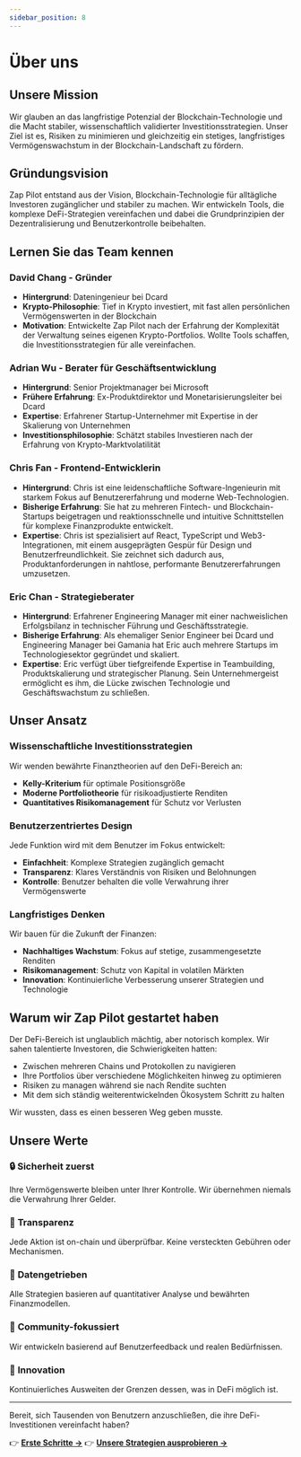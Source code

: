 ```yaml
---
sidebar_position: 8
---
```


# Über uns

## Unsere Mission

Wir glauben an das langfristige Potenzial der Blockchain-Technologie und die Macht stabiler,
wissenschaftlich validierter Investitionsstrategien. Unser Ziel ist es, Risiken zu minimieren und
gleichzeitig ein stetiges, langfristiges Vermögenswachstum in der Blockchain-Landschaft zu fördern.

## Gründungsvision

Zap Pilot entstand aus der Vision, Blockchain-Technologie für alltägliche Investoren zugänglicher
und stabiler zu machen. Wir entwickeln Tools, die komplexe DeFi-Strategien vereinfachen und dabei
die Grundprinzipien der Dezentralisierung und Benutzerkontrolle beibehalten.

## Lernen Sie das Team kennen

### David Chang - Gründer

- **Hintergrund**: Dateningenieur bei Dcard
- **Krypto-Philosophie**: Tief in Krypto investiert, mit fast allen persönlichen Vermögenswerten in
  der Blockchain
- **Motivation**: Entwickelte Zap Pilot nach der Erfahrung der Komplexität der Verwaltung seines
  eigenen Krypto-Portfolios. Wollte Tools schaffen, die Investitionsstrategien für alle
  vereinfachen.

### Adrian Wu - Berater für Geschäftsentwicklung

- **Hintergrund**: Senior Projektmanager bei Microsoft
- **Frühere Erfahrung**: Ex-Produktdirektor und Monetarisierungsleiter bei Dcard
- **Expertise**: Erfahrener Startup-Unternehmer mit Expertise in der Skalierung von Unternehmen
- **Investitionsphilosophie**: Schätzt stabiles Investieren nach der Erfahrung von
  Krypto-Marktvolatilität

### Chris Fan - Frontend-Entwicklerin

- **Hintergrund**: Chris ist eine leidenschaftliche Software-Ingenieurin mit starkem Fokus auf
  Benutzererfahrung und moderne Web-Technologien.
- **Bisherige Erfahrung**: Sie hat zu mehreren Fintech- und Blockchain-Startups beigetragen und
  reaktionsschnelle und intuitive Schnittstellen für komplexe Finanzprodukte entwickelt.
- **Expertise**: Chris ist spezialisiert auf React, TypeScript und Web3-Integrationen, mit einem
  ausgeprägten Gespür für Design und Benutzerfreundlichkeit. Sie zeichnet sich dadurch aus,
  Produktanforderungen in nahtlose, performante Benutzererfahrungen umzusetzen.

### Eric Chan - Strategieberater

- **Hintergrund**: Erfahrener Engineering Manager mit einer nachweislichen Erfolgsbilanz in
  technischer Führung und Geschäftsstrategie.
- **Bisherige Erfahrung**: Als ehemaliger Senior Engineer bei Dcard und Engineering Manager bei
  Gamania hat Eric auch mehrere Startups im Technologiesektor gegründet und skaliert.
- **Expertise**: Eric verfügt über tiefgreifende Expertise in Teambuilding, Produktskalierung und
  strategischer Planung. Sein Unternehmergeist ermöglicht es ihm, die Lücke zwischen Technologie und
  Geschäftswachstum zu schließen.

## Unser Ansatz

### Wissenschaftliche Investitionsstrategien

Wir wenden bewährte Finanztheorien auf den DeFi-Bereich an:

- **Kelly-Kriterium** für optimale Positionsgröße
- **Moderne Portfoliotheorie** für risikoadjustierte Renditen
- **Quantitatives Risikomanagement** für Schutz vor Verlusten

### Benutzerzentriertes Design

Jede Funktion wird mit dem Benutzer im Fokus entwickelt:

- **Einfachheit**: Komplexe Strategien zugänglich gemacht
- **Transparenz**: Klares Verständnis von Risiken und Belohnungen
- **Kontrolle**: Benutzer behalten die volle Verwahrung ihrer Vermögenswerte

### Langfristiges Denken

Wir bauen für die Zukunft der Finanzen:

- **Nachhaltiges Wachstum**: Fokus auf stetige, zusammengesetzte Renditen
- **Risikomanagement**: Schutz von Kapital in volatilen Märkten
- **Innovation**: Kontinuierliche Verbesserung unserer Strategien und Technologie

## Warum wir Zap Pilot gestartet haben

Der DeFi-Bereich ist unglaublich mächtig, aber notorisch komplex. Wir sahen talentierte Investoren,
die Schwierigkeiten hatten:

- Zwischen mehreren Chains und Protokollen zu navigieren
- Ihre Portfolios über verschiedene Möglichkeiten hinweg zu optimieren
- Risiken zu managen während sie nach Rendite suchten
- Mit dem sich ständig weiterentwickelnden Ökosystem Schritt zu halten

Wir wussten, dass es einen besseren Weg geben musste.

## Unsere Werte

### 🔒 **Sicherheit zuerst**

Ihre Vermögenswerte bleiben unter Ihrer Kontrolle. Wir übernehmen niemals die Verwahrung Ihrer
Gelder.

### 🎯 **Transparenz**

Jede Aktion ist on-chain und überprüfbar. Keine versteckten Gebühren oder Mechanismen.

### 🧠 **Datengetrieben**

Alle Strategien basieren auf quantitativer Analyse und bewährten Finanzmodellen.

### 🤝 **Community-fokussiert**

Wir entwickeln basierend auf Benutzerfeedback und realen Bedürfnissen.

### 🚀 **Innovation**

Kontinuierliches Ausweiten der Grenzen dessen, was in DeFi möglich ist.

---

Bereit, sich Tausenden von Benutzern anzuschließen, die ihre DeFi-Investitionen vereinfacht haben?

👉 **[Erste Schritte →](./getting-started)** 👉 **[Unsere Strategien ausprobieren →](./strategies)**
